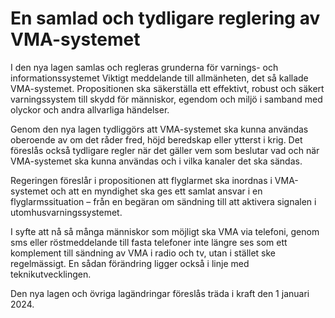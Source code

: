 # En samlad och tydligare reglering av VMA-systemet

I den nya lagen samlas och regleras grunderna för varnings\- och informationssystemet Viktigt meddelande till allmänheten, det så kallade VMA\-systemet. Propositionen ska säkerställa ett effektivt, robust och säkert varningssystem till skydd för människor, egendom och miljö i samband med olyckor och andra allvarliga händelser.

Genom den nya lagen tydliggörs att VMA\-systemet ska kunna användas oberoende av om det råder fred, höjd beredskap eller ytterst i krig. Det föreslås också tydligare regler när det gäller vem som beslutar vad och när VMA\-systemet ska kunna användas och i vilka kanaler det ska sändas.

Regeringen föreslår i propositionen att flyglarmet ska inordnas i VMA\-systemet och att en myndighet ska ges ett samlat ansvar i en flyglarmssituation – från en begäran om sändning till att aktivera signalen i utomhusvarningssystemet.

I syfte att nå så många människor som möjligt ska VMA via telefoni, genom sms eller röstmeddelande till fasta telefoner inte längre ses som ett komplement till sändning av VMA i radio och tv, utan i stället ske regelmässigt. En sådan förändring ligger också i linje med teknikutvecklingen.

Den nya lagen och övriga lagändringar föreslås träda i kraft den 1 januari 2024\.
